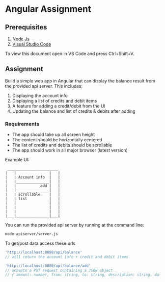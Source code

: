 Angular Assignment
==
## Prerequisites 

1. [Node Js](nodejs.org/)
2. [Visual Studio Code](https://code.visualstudio.com/)

To view this document open in VS Code and press Ctrl+Shift+V.

## Assignment

Build a simple web app in Angular that can display the balance result from the provided api server. This includes:

1. Displaying the account info
2. Displaying a list of credits and debit items
3. A feature for adding a credit/debit from the UI
4. Updating the balance and list of credits & debits after adding

### Requirements
- The app should take up all screen height
- The content should be horizontally centered
- The list of credits and debits should be scrollable
- The app should work in all major browser (latest version)

Example UI:
```
 _______________________
|   |               |   |
|   | Account info  |   |
|   |_______________|   |
|   |           add |   |
|   |_______________|   |
|   | scrollable    |   |
|   | list          |   |
|   |               |   |
|   |               |   |
|   |               |   |
|___|_______________|___|
```

You can run the provided api server by running at the command line:

``` sh
node apiserver/server.js
```

To get/post data access these urls 

``` javascript
'http://localhost:8080/api/balance'
// will return the account info + credit and debit items

'http://localhost:8080/api/balance/add'
// accepts a PUT request containing a JSON object
// { amount: number, from: string, to: string, description: string, date: date }

```
